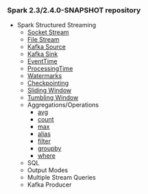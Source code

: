 ### Spark 2.3/2.4.0-SNAPSHOT repository

- Spark Structured Streaming
  - [Socket Stream](src/main/scala/com/vishnuviswanath/spark/streaming/SocketSourceStreaming.scala)
  - [File Stream](src/main/scala/com/vishnuviswanath/spark/streaming/HelloStructredStreaming.scala#L23)
  - [Kafka Source](src/main/scala/com/vishnuviswanath/spark/streaming/KafkaSourceStreaming.scala#L58-L64)
  - [Kafka Sink](src/main/scala/com/vishnuviswanath/spark/streaming/KafkaSourceStreaming.scala#L96-L109)
  - [EventTime](src/main/scala/com/vishnuviswanath/spark/streaming/KafkaSourceStreaming.scala#L79)
  - [ProcessingTime](src/main/scala/com/vishnuviswanath/spark/streaming/KafkaSourceStreaming.scala#L80)
  - [Watermarks](src/main/scala/com/vishnuviswanath/spark/streaming/KafkaSourceStreaming.scala#L77)
  - [Checkpointing](src/main/scala/com/vishnuviswanath/spark/streaming/KafkaSourceStreaming.scala#L104)
  - [Sliding Window](src/main/scala/com/vishnuviswanath/spark/streaming/KafkaSourceStreaming.scala#L78)
  - [Tumbling Window](src/main/scala/com/vishnuviswanath/spark/streaming/KafkaSourceStreaming.scala#L79)
  - Aggregations/Operations
     - [avg](src/main/scala/com/vishnuviswanath/spark/streaming/KafkaSourceStreaming.scala#L81)
     - [count](src/main/scala/com/vishnuviswanath/spark/streaming/SocketSourceStreaming.scala#L37)
     - [max](src/main/scala/com/vishnuviswanath/spark/streaming/StreamingAggregations.scala#L45)
     - [alias](src/main/scala/com/vishnuviswanath/spark/streaming/KafkaSourceStreaming.scala#L81)
     - [filter](src/main/scala/com/vishnuviswanath/spark/streaming/KafkaSourceStreaming.scala#L82)
     - [groupby](src/main/scala/com/vishnuviswanath/spark/streaming/KafkaSourceStreaming.scala#L79)
     - [where](src/main/scala/com/vishnuviswanath/spark/streaming/StreamingAggregations.scala#L56)
  - SQL
  - Output Modes
  - Multiple Stream Queries
  - Kafka Producer
  
